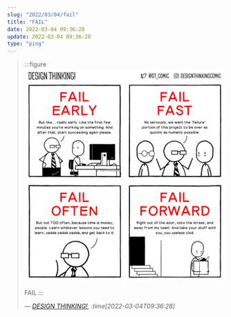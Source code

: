```yaml
---
slug: "2022/03/04/fail"
title: "FAIL"
date: 2022-03-04 09:36:28
update: 2022-03-04 09:36:28
type: "ping"
---
```


> :::figure
> ![FAIL](./images/2022-03-04-09-36-28-fail.png)
>
> FAIL
> :::
>
> <cite>&mdash; [DESIGN THINKING!](https://www.designthinking.lol/comics/fail), :time[2022-03-04T09:36:28]</cite>
